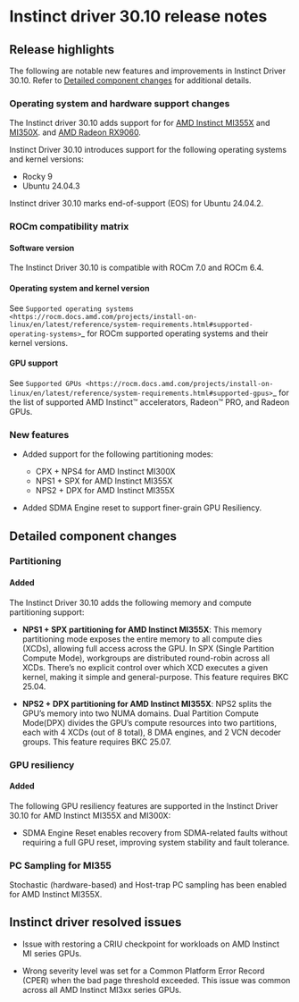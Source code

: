 # Instinct driver 30.10 release notes

## Release highlights

The following are notable new features and improvements in Instinct Driver 30.10. Refer to [Detailed component changes](#detailed-component-changes) for additional details.

### Operating system and hardware support changes

The Instinct driver 30.10 adds support for for [AMD Instinct MI355X](https://www.amd.com/en/products/accelerators/instinct/mi350/mi355x.html) and [MI350X](https://www.amd.com/en/products/accelerators/instinct/mi350/mi350x.html). and [AMD Radeon RX9060](https://www.amd.com/en/products/graphics/desktops/radeon/9000-series/amd-radeon-rx-9060.html).

Instinct Driver 30.10 introduces support for the following operating systems and kernel versions:
* Rocky 9
* Ubuntu 24.04.3

Instinct driver 30.10 marks end-of-support (EOS) for Ubuntu 24.04.2.

### ROCm compatibility matrix

#### Software version

The Instinct Driver 30.10 is compatible with ROCm 7.0 and ROCm 6.4.

#### Operating system and kernel version

See `Supported operating systems <https://rocm.docs.amd.com/projects/install-on-linux/en/latest/reference/system-requirements.html#supported-operating-systems>`_ for ROCm supported operating systems and their kernel versions.


#### GPU support

See `Supported GPUs <https://rocm.docs.amd.com/projects/install-on-linux/en/latest/reference/system-requirements.html#supported-gpus>`_ for the list of supported AMD Instinct™ accelerators, Radeon™ PRO, and Radeon GPUs.


### New features

* Added support for the following partitioning modes:
    * CPX + NPS4 for AMD Instinct MI300X
    * NPS1 + SPX for AMD Instinct MI355X
    * NPS2 + DPX for AMD Instinct MI355X

* Added SDMA Engine reset to support finer-grain GPU Resiliency.

## Detailed component changes

### **Partitioning**

#### Added

The Instinct Driver 30.10 adds the following memory and compute partitioning support:

* **NPS1 + SPX partitioning for AMD Instinct MI355X**: This memory partitioning mode exposes the entire memory to all compute dies (XCDs), allowing full access across the GPU. In SPX (Single Partition Compute Mode), workgroups are distributed round-robin across all XCDs. There’s no explicit control over which XCD executes a given kernel, making it simple and general-purpose. This feature requires BKC 25.04.

* **NPS2 + DPX partitioning for AMD Instinct MI355X**: NPS2 splits the GPU’s memory into two NUMA domains. Dual Partition Compute Mode(DPX) divides the GPU’s compute resources into two partitions, each with 4 XCDs (out of 8 total), 8 DMA engines, and 2 VCN decoder groups. This feature requires BKC 25.07.


### **GPU resiliency**

#### Added

The following GPU resiliency features are supported in the Instinct Driver 30.10 for AMD Instinct MI355X and MI300X:
* SDMA Engine Reset enables recovery from SDMA-related faults without requiring a full GPU reset, improving system stability and fault tolerance.

### **PC Sampling for MI355**

Stochastic (hardware-based) and Host-trap PC sampling has been enabled for AMD Instinct MI355X.


## Instinct driver resolved issues

* Issue with restoring a CRIU checkpoint for workloads on AMD Instinct MI series GPUs.

* Wrong severity level was set for a Common Platform Error Record (CPER) when the bad page threshold exceeded. This issue was common across all AMD Instinct MI3xx series GPUs.










